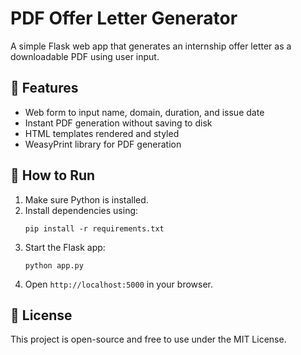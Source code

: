 
# PDF Offer Letter Generator

A simple Flask web app that generates an internship offer letter as a downloadable PDF using user input.

## 📌 Features
- Web form to input name, domain, duration, and issue date
- Instant PDF generation without saving to disk
- HTML templates rendered and styled
- WeasyPrint library for PDF generation

## 🚀 How to Run
1. Make sure Python is installed.
2. Install dependencies using:
   ```
   pip install -r requirements.txt
   ```
3. Start the Flask app:
   ```
   python app.py
   ```
4. Open `http://localhost:5000` in your browser.

## 📝 License
This project is open-source and free to use under the MIT License.

